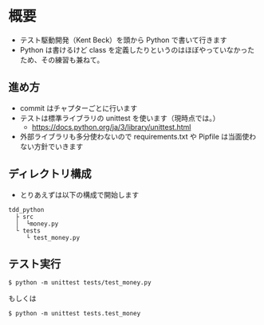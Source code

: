 # 概要

- テスト駆動開発（Kent Beck）を頭から Python で書いて行きます
- Python は書けるけど class を定義したりというのはほぼやっていなかったため、その練習も兼ねて。


## 進め方

- commit はチャプターごとに行います
- テストは標準ライブラリの unittest を使います（現時点では。）
  - https://docs.python.org/ja/3/library/unittest.html
- 外部ライブラリも多分使わないので requirements.txt や Pipfile は当面使わない方針でいきます


## ディレクトリ構成

- とりあえずは以下の構成で開始します

```
tdd_python
  ├ src
  │  └money.py
  └ tests
     └ test_money.py
```


## テスト実行


```
$ python -m unittest tests/test_money.py
```

もしくは

```
$ python -m unittest tests.test_money
```

